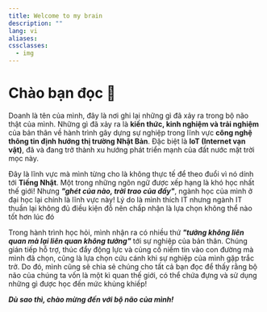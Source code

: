 ```yaml
---
title: Welcome to my brain
description: ""
lang: vi
aliases:
cssclasses:
  - img
---
```


# Chào bạn đọc 👋

Doanh là tên của mình, đây là nơi ghi lại những gì đã xảy ra trong bộ não thật của mình. Những gì đã xảy ra là **kiến thức, kinh nghiệm và trải nghiệm** của bản thân về hành trình gây dựng sự nghiệp trong lĩnh vực **công nghệ thông tin định hướng thị trường Nhật Bản**. Đặc biệt là **IoT (Internet vạn vật)**, đã và đang trở thành xu hướng phát triển mạnh của đất nước mặt trời mọc này.

Đây là lĩnh vực mà mình từng cho là không thực tế để theo đuổi vì nó dính tới **Tiếng Nhật**. Một trong những ngôn ngữ được xếp hạng là khó học nhất thế giới! Nhưng ***"ghét của nào, trời trao của đấy"***, ngành học của mình ở đại học lại chính là lĩnh vực này! Lý do là mình thích IT nhưng ngành IT thuần lại không đủ điều kiện đỗ nên chấp nhận là lựa chọn không thể nào tốt hơn lúc đó

Trong hành trình học hỏi, mình nhận ra có nhiều thứ ***"tưởng không liên quan mà lại liên quan không tưởng"*** tới sự nghiệp của bản thân. Chúng gián tiếp hỗ trợ, thúc đẩy động lực và củng cố niềm tin vào con đường mà mình đã chọn, cũng là lựa chọn cứu cánh khi sự nghiệp của mình gặp trắc trở. Do đó, mình cũng sẽ chia sẻ chúng cho tất cả bạn đọc để thấy rằng bộ não của chúng ta vốn là một kì quan thế giới, có thể chứa đựng và sử dụng những gì được học đến mức khủng khiếp!

***Dù sao thì, chào mừng đến với bộ não của mình!***
